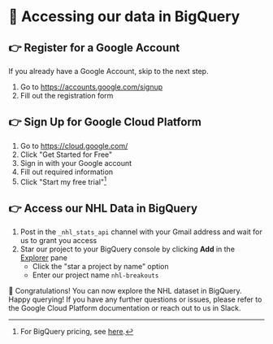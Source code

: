 # 📝 Accessing our data in BigQuery

## 👉 Register for a Google Account

If you already have a Google Account, skip to the next step.

1. Go to https://accounts.google.com/signup
2. Fill out the registration form

## 👉 Sign Up for Google Cloud Platform

1. Go to https://cloud.google.com/
2. Click "Get Started for Free"
3. Sign in with your Google account
4. Fill out required information
5. Click "Start my free trial"[^1]

[^1]: For BigQuery pricing, see [here](https://cloud.google.com/bigquery/pricing).

## 👉 Access our NHL Data in BigQuery

1. Post in the `_nhl_stats_api` channel with your Gmail address and wait for us to grant you access
2. Star our project to your BigQuery console by clicking **Add** in the [Explorer](https://cloud.google.com/bigquery/docs/bigquery-web-ui#starring_adding_a_project) pane
   - Click the "star a project by name" option
   - Enter our project name `nhl-breakouts`

🎉 Congratulations! You can now explore the NHL dataset in BigQuery. Happy querying! If you have any further questions or issues, please refer to the Google Cloud Platform documentation or reach out to us in Slack.
